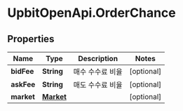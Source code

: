 # UpbitOpenApi.OrderChance

## Properties
Name | Type | Description | Notes
------------ | ------------- | ------------- | -------------
**bidFee** | **String** | 매수 수수료 비율 | [optional] 
**askFee** | **String** | 매도 수수료 비율 | [optional] 
**market** | [**Market**](Market.md) |  | [optional] 


